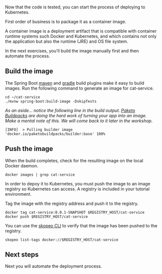 Now that the code is tested, you can start the process of deploying to Kubernetes.

First order of business is to package it as a container image.

A container image is a deployment artifact that is compatible with container runtime systems such Docker and Kubernetes, and which contains not only the application but also the runtime (JRE) and OS file system.

In the next exercises, you'll build the image manually first and then automate the process.

## Build the image

The Spring Boot [maven](https://docs.spring.io/spring-boot/docs/current/maven-plugin/reference/htmlsingle/#build-image) and [gradle](https://docs.spring.io/spring-boot/docs/current/gradle-plugin/reference/htmlsingle/#build-image) build plugins make it easy to build images. 
Run the following command to generate an image for cat-service.
```execute-1
cd ~/cat-service
./mvnw spring-boot:build-image -DskipTests
```

_As an aside... notice the following line in the build output.
[Paketo Buildpacks](https://paketo.io) are doing the hard work of turning your app into an image.
Make a mental note of this.
We will come back to it later in the workshop._
```
[INFO]  > Pulling builder image 'docker.io/paketobuildpacks/builder:base' 100%
```

## Push the image

When the build completes, check for the resulting image on the local Docker daemon.
```execute-1
docker images | grep cat-service
```

In order to depoy it to Kubernetes, you must push the image to an image registry so Kubernetes can access. A registry is included in your tutorial environment.

Tag the image with the registry address and push it to the registry.
```execute-1
docker tag cat-service:0.0.1-SNAPSHOT $REGISTRY_HOST/cat-service
docker push $REGISTRY_HOST/cat-service
```

You can use the [skopeo CLI](https://github.com/containers/skopeo) to verify that the image has been pushed to the registry.
```execute-1
skopeo list-tags docker://$REGISTRY_HOST/cat-service
```

## Next steps

Next you will automate the deployment process.
